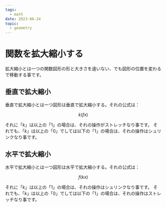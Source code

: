 ```yaml
---
tags:
  - math
date: 2023-06-24
topic:
  - geometry
---
```

# 関数を拡大縮小する

拡大縮小とは一つの関数図形の形と大きさを違いない、でも図形の位置を変わるで移動する事です。
## 垂直で拡大縮小

垂直で拡大縮小とは一つ図形は垂直で拡大縮小する。それの公式は：

$$
k(fx)
$$

それに「$k$」は以上の「$1$」の場合は、それの操作がストレッチなり事です。
それでも、「$k$」は以上の「$0$」でしては以下の「$1$」の場合は、それの操作はシュリンクなり事です。

## 水平で拡大縮小

水平で拡大縮小とは一つ図形は水平で拡大縮小する。それの公式は：

$$
f(kx)
$$

それに「$k$」は以上の「$1$」の場合は、それの操作はシュリンクなり事です。
それでも、「$k$」は以上の「$0$」でしては以下の「$1$」の場合は、それの操作はストレッチなり事です。

